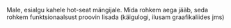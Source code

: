 Male, esialgu kahele hot-seat mängijale. Mida rohkem aega jääb, seda rohkem funktsionaalsust proovin lisada (käigulogi, ilusam graafikaliides jms)
